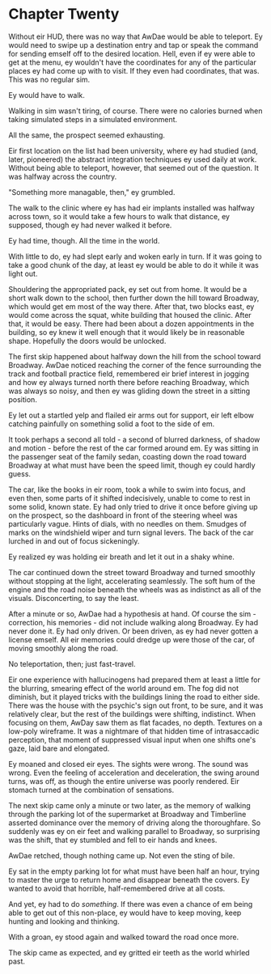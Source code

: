 Chapter Twenty
==============

Without eir HUD, there was no way that AwDae would be able to teleport. Ey would need to swipe up a destination entry and tap or speak the command for sending emself off to the desired location. Hell, even if ey were able to get at the menu, ey wouldn't have the coordinates for any of the particular places ey had come up with to visit. If they even had coordinates, that was. This was no regular sim.

Ey would have to walk.

Walking in sim wasn't tiring, of course. There were no calories burned when taking simulated steps in a simulated environment.

All the same, the prospect seemed exhausting.

Eir first location on the list had been university, where ey had studied (and, later, pioneered) the abstract integration techniques ey used daily at work. Without being able to teleport, however, that seemed out of the question. It was halfway across the country.

"Something more managable, then," ey grumbled.

The walk to the clinic where ey has had eir implants installed was halfway across town, so it would take a few hours to walk that distance, ey supposed, though ey had never walked it before.

Ey had time, though. All the time in the world.

With little to do, ey had slept early and woken early in turn. If it was going to take a good chunk of the day, at least ey would be able to do it while it was light out.

Shouldering the appropriated pack, ey set out from home. It would be a short walk down to the school, then further down the hill toward Broadway, which would get em most of the way there. After that, two blocks east, ey would come across the squat, white building that housed the clinic. After that, it would be easy. There had been about a dozen appointments in the building, so ey knew it well enough that it would likely be in reasonable shape. Hopefully the doors would be unlocked.

The first skip happened about halfway down the hill from the school toward Broadway. AwDae noticed reaching the corner of the fence surrounding the track and football practice field, remembered eir brief interest in jogging and how ey always turned north there before reaching Broadway, which was always so noisy, and then ey was gliding down the street in a sitting position.

Ey let out a startled yelp and flailed eir arms out for support, eir left elbow catching painfully on something solid a foot to the side of em.

It took perhaps a second all told - a second of blurred darkness, of shadow and motion - before the rest of the car formed around em. Ey was sitting in the passenger seat of the family sedan, coasting down the road toward Broadway at what must have been the speed limit, though ey could hardly guess.

The car, like the books in eir room, took a while to swim into focus, and even then, some parts of it shifted indecisively, unable to come to rest in some solid, known state. Ey had only tried to drive it once before giving up on the prospect, so the dashboard in front of the steering wheel was particularly vague. Hints of dials, with no needles on them. Smudges of marks on the windshield wiper and turn signal levers. The back of the car lurched in and out of focus sickeningly.

Ey realized ey was holding eir breath and let it out in a shaky whine.

The car continued down the street toward Broadway and turned smoothly without stopping at the light, accelerating seamlessly. The soft hum of the engine and the road noise beneath the wheels was as indistinct as all of the visuals. Disconcerting, to say the least.

After a minute or so, AwDae had a hypothesis at hand. Of course the sim - correction, his memories - did not include walking along Broadway. Ey had never done it. Ey had only driven. Or been driven, as ey had never gotten a license emself. All eir memories could dredge up were those of the car, of moving smoothly along the road.

No teleportation, then; just fast-travel.

Eir one experience with hallucinogens had prepared them at least a little for the blurring, smearing effect of the world around em. The fog did not diminish, but it played tricks with the buildings lining the road to either side. There was the house with the psychic's sign out front, to be sure, and it was relatively clear, but the rest of the buildings were shifting, indistinct. When focusing on them, AwDay saw them as flat facades, no depth. Textures on a low-poly wireframe. It was a nightmare of that hidden time of intrasaccadic perception, that moment of suppressed visual input when one shifts one's gaze, laid bare and elongated.

Ey moaned and closed eir eyes. The sights were wrong. The sound was wrong. Even the feeling of acceleration and deceleration, the swing around turns, was off, as though the entire universe was poorly rendered. Eir stomach turned at the combination of sensations.

The next skip came only a minute or two later, as the memory of walking through the parking lot of the supermarket at Broadway and Timberline asserted dominance over the memory of driving along the thoroughfare. So suddenly was ey on eir feet and walking parallel to Broadway, so surprising was the shift, that ey stumbled and fell to eir hands and knees.

AwDae retched, though nothing came up. Not even the sting of bile.

Ey sat in the empty parking lot for what must have been half an hour, trying to master the urge to return home and disappear beneath the covers. Ey wanted to avoid that horrible, half-remembered drive at all costs.

And yet, ey had to do *something*. If there was even a chance of em being able to get out of this non-place, ey would have to keep moving, keep hunting and looking and thinking.

With a groan, ey stood again and walked toward the road once more.

The skip came as expected, and ey gritted eir teeth as the world whirled past.
